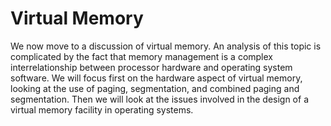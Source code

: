 # Virtual Memory

We now move to a discussion of virtual memory. An analysis of this topic is complicated by the fact that memory management is a complex interrelationship between processor hardware and operating system software. We will focus first on the hardware aspect of virtual memory, looking at the use of paging, segmentation, and combined paging and segmentation. Then we will look at the issues involved in the design of a virtual memory facility in operating systems.
